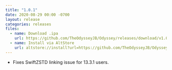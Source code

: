 ```yaml
---
title: "1.0.1"
date: 2020-08-29 00:00 -0700
layout: release
categories: releases
files:
  - name: Download .ipa
    url: https://github.com/TheOdysseyJB/Odyssey/releases/download/v1.0.1/Odyssey-1.0.1.ipa
  - name: Install via AltStore
    url: altstore://install?url=https://github.com/TheOdysseyJB/Odyssey/releases/download/v1.0.1/Odyssey-1.0.1.ipa
---
```


* Fixes SwiftZSTD linking issue for 13.3.1 users.
